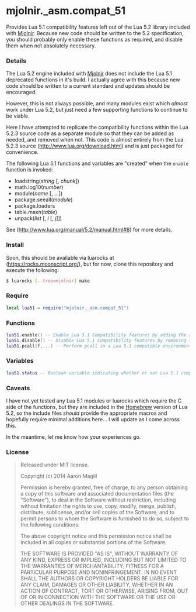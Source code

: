 mjolnir._asm.compat_51
======================

Provides Lua 5.1 compatibility features left out of the Lua 5.2 library included with [Mjolnir](http://mjolnir.io).
Because new code should be written to the 5.2 specification, you should probably
only enable these functions as required, and disable them when not absolutely necessary.

### Details
The Lua 5.2 engine included with [Mjolnir](http://mjolnir.io) does not include the Lua 5.1 deprecated functions in it's build.  I actually agree with this because new code should be written to a current standard and updates should be encouraged.

However, this is not always possible, and many modules exist which *almost* work under Lua 5.2, but just need a few supporting functions to continue to be viable.

Here I have attempted to replicate the compatibility functions within the Lua 5.2.3 source code as a separate module so that they can be added as needed, and removed when not.  This code is almost entirely from the Lua 5.2.3 source (http://www.lua.org/download.html) and is just packaged for convenience.

The following Lua 5.1 functions and variables are "created" when the `enable` function is invoked:

* loadstring(*string* [, *chunk*])
* math.log10(*number*)
* module(*name* [, ...])
* package.seeall(*module*)
* package.loaders
* table.maxn(*table*)
* unpack(*list* [, *i* [, *j*]])

See (http://www.lua.org/manual/5.2/manual.html#8) for more details.

### Install
Soon, this should be available via luarocks at (https://rocks.moonscript.org/), but for now, clone this repository and execute the following:

~~~bash
$ luarocks [--tree=mjolnir] make
~~~

### Require
~~~lua
local lua51 = require("mjolnir._asm.compat_51")
~~~

### Functions
~~~lua
lua51.enable() -- Enable Lua 5.1 Compatibility features by adding the appropriate functions into the expected globals.
lua51.disable() -- Disable Lua 5.1 Compatibility features by removing them from the global namespace.
lua51.pcall(f,...) -- Perform pcall in a Lua 5.1 compatible environment.  Lua 5.1 compatibility remains the same as it was prior to the call when it is completed (i.e. if it was already on, it stays on, if it was off, it's turned back off.)
~~~

### Variables
~~~lua
lua51.status -- Boolean variable indicating whether or not Lua 5.1 compatibility functions are enabled or not.
~~~

### Caveats
I have not yet tested any Lua 5.1 modules or luarocks which require the C side of the functions, but they are included in the [Homebrew](http://brew.sh) version of Lua 5.2, so the include files *should* provide the appropriate macros and hopefully require minimal additions here... I will update as I come across this.

In the meantime, let me know how your experiences go.

### License

> Released under MIT license.
>
> Copyright (c) 2014 Aaron Magill
>
> Permission is hereby granted, free of charge, to any person obtaining a copy
> of this software and associated documentation files (the "Software"), to deal
> in the Software without restriction, including without limitation the rights
> to use, copy, modify, merge, publish, distribute, sublicense, and/or sell
> copies of the Software, and to permit persons to whom the Software is
> furnished to do so, subject to the following conditions:
>
> The above copyright notice and this permission notice shall be included in
> all copies or substantial portions of the Software.
>
> THE SOFTWARE IS PROVIDED "AS IS", WITHOUT WARRANTY OF ANY KIND, EXPRESS OR
> IMPLIED, INCLUDING BUT NOT LIMITED TO THE WARRANTIES OF MERCHANTABILITY,
> FITNESS FOR A PARTICULAR PURPOSE AND NONINFRINGEMENT. IN NO EVENT SHALL THE
> AUTHORS OR COPYRIGHT HOLDERS BE LIABLE FOR ANY CLAIM, DAMAGES OR OTHER
> LIABILITY, WHETHER IN AN ACTION OF CONTRACT, TORT OR OTHERWISE, ARISING FROM,
> OUT OF OR IN CONNECTION WITH THE SOFTWARE OR THE USE OR OTHER DEALINGS IN
> THE SOFTWARE.

